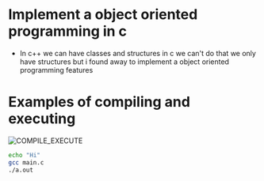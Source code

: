 # Implement a object oriented programming in c
* In c++ we can have classes and structures in c we can't do that we only have structures but i found away to implement a object oriented programming features

# Examples of compiling and executing
![COMPILE_EXECUTE](https://media.discordapp.net/attachments/470253814235136044/835264739491577886/unknown.png)
```bash
echo "Hi"
gcc main.c
./a.out
```
